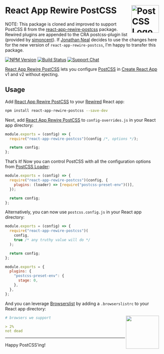 # React App Rewire PostCSS [<img src="https://postcss.github.io/postcss/logo.svg" alt="PostCSS Logo" width="90" height="90" align="right">][postcss]

NOTE: This package is cloned and improved to support PostCSS 8 from the [react-app-rewire-postcss](https://github.com/csstools/react-app-rewire-postcss) package. Rewired plugins are appended to the CRA postcss-plugin list (provided by [simoncent](https://github.com/simoncent)). If [Jonathan Neal](https://github.com/jonathantneal) decides to use the changes here for the new version of `react-app-rewire-postcss`, I'm happy to transfer this package.

[![NPM Version][npm-img]][npm-url]
[![Build Status][cli-img]][cli-url]
[![Support Chat][git-img]][git-url]

[React App Rewire PostCSS] lets you configure [PostCSS] in [Create React App]
v1 and v2 without ejecting.

## Usage

Add [React App Rewire PostCSS] to your [Rewired] React app:

```bash
npm install react-app-rewire-postcss --save-dev
```

Next, add [React App Rewire PostCSS] to `config-overrides.js` in your React app
directory:

```js
module.exports = (config) => {
  require("react-app-rewire-postcss")(config /*, options */);

  return config;
};
```

That’s it! Now you can control PostCSS with all the configuration options from
[PostCSS Loader]:

```js
module.exports = (config) => {
  require("react-app-rewire-postcss")(config, {
    plugins: (loader) => [require("postcss-preset-env")()],
  });

  return config;
};
```

Alternatively, you can now use `postcss.config.js` in your React app directory:

```js
module.exports = (config) => {
  require("react-app-rewire-postcss")(
    config,
    true /* any truthy value will do */
  );

  return config;
};
```

```js
module.exports = {
  plugins: {
    "postcss-preset-env": {
      stage: 0,
    },
  },
};
```

And you can leverage [Browserslist] by adding a `.browserslistrc` to your React
app directory:

<img src="https://pbs.twimg.com/profile_images/875021827495665665/-N99XiJV_200x200.jpg" alt="" align="right" height="108">

```yaml
# browsers we support

> 2%
not dead
```

---

Happy PostCSS’ing!

[cli-img]: https://img.shields.io/travis/csstools/react-app-rewire-postcss.svg
[cli-url]: https://travis-ci.org/csstools/react-app-rewire-postcss
[git-img]: https://img.shields.io/badge/support-chat-blue.svg
[git-url]: https://gitter.im/postcss/postcss
[npm-img]: https://img.shields.io/npm/v/react-app-rewire-postcss.svg
[npm-url]: https://www.npmjs.com/package/react-app-rewire-postcss
[browserslist]: https://github.com/browserslist/browserslist
[create react app]: https://github.com/facebook/create-react-app
[gulp postcss]: https://github.com/postcss/gulp-postcss
[grunt postcss]: https://github.com/nDmitry/grunt-postcss
[postcss]: https://github.com/postcss/postcss
[postcss loader]: https://github.com/postcss/postcss-loader
[react app rewire postcss]: https://github.com/csstools/react-app-rewire-postcss
[react app rewired]: https://github.com/timarney/react-app-rewired
[rewired]: https://github.com/timarney/react-app-rewired#how-to-rewire-your-create-react-app-project
